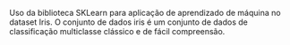 Uso da biblioteca SKLearn para aplicação de aprendizado de máquina no dataset Iris. O conjunto de dados iris é um conjunto de dados de classificação multiclasse clássico e de fácil compreensão.